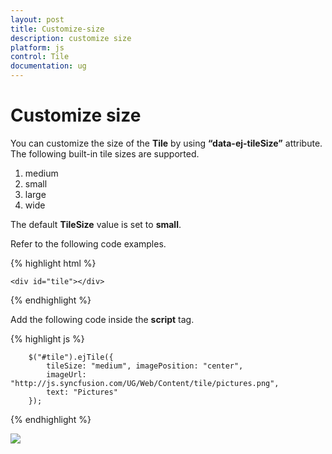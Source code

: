 ```yaml
---
layout: post
title: Customize-size
description: customize size
platform: js
control: Tile
documentation: ug
---
```


# Customize size

You can customize the size of the **Tile** by using **“data-ej-tileSize”** attribute. The following built-in tile sizes are supported.

1. medium
2. small
3. large
4. wide

The default **TileSize** value is set to **small**.

Refer to the following code examples.

{% highlight html %}
    
    <div id="tile"></div>
    
{% endhighlight %}   

Add the following code inside the **script** tag.

{% highlight js %}
    
        $("#tile").ejTile({
            tileSize: "medium", imagePosition: "center",
            imageUrl: "http://js.syncfusion.com/UG/Web/Content/tile/pictures.png",
            text: "Pictures"
        });


{% endhighlight %}



![]("/js/Tile/Customize-size_images/Customize-size_img1.png")

